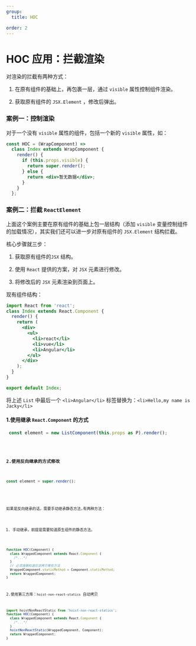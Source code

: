 ```yaml
---
group:
  title: HOC

order: 2
---
```


# HOC 应用：拦截渲染

对渲染的拦截有两种方式：

1. 在原有组件的基础上，再包裹一层，通过 `visible` 属性控制组件渲染。

2. 获取原有组件的 `JSX.Element` ，修改后弹出。

### 案例一：控制渲染

对于一个没有 `visible` 属性的组件，包括一个新的 `visible` 属性，如：

```jsx | pure
const HOC = (WrapComponent) =>
  class Index extends WrapComponent {
    render() {
      if (this.props.visible) {
        return super.render();
      } else {
        return <div>暂无数据</div>;
      }
    }
  };
```

### 案例二：拦截 `ReactElement`

上面这个案例主要在原有组件的基础上包一层结构（添加 `visible` 变量控制组件的加载情况），其实我们还可以进一步对原有组件的 `JSX.Element` 结构拦截。

核心步骤就三步：

1. 获取原有组件的`JSX` 结构。

2. 使用 `React` 提供的方案，对 `JSX` 元素进行修改。

3. 将修改后的 `JSX` 元素渲染到页面上。

现有组件结构：

```jsx
import React from 'react';
class Index extends React.Component {
  render() {
    return (
      <div>
        <ul>
          <li>react</li>
          <li>vue</li>
          <li>Angular</li>
        </ul>
      </div>
    );
  }
}

export default Index;
```

将上述 `List` 中最后一个 `<li>Angular</li>` 标签替换为：`<li>Hello,my name is Jacky</li>`

#### 1.使用继承 `React.Component` 的方式

```jsx |pure
 const element = new ListComponent(this.props as P).render();
```

<code src="./demo03">

#### 2.使用反向继承的方式修改

```jsx |pure
const element = super.render();
```

<code src="./demo04">

如果是反向继承的话，需要手动继承静态方法,有两种方法：

1. 手动继承，前提是需要知道原生组件的静态方法。

```javascript | pure
function HOC(Component) {
  class WrappedComponent extends React.Component {
    /*...*/
  }
  // 必须准确知道应该拷贝哪些方法
  WrappedComponent.staticMethod = Component.staticMethod;
  return WrappedComponent;
}
```

2.使用第三方库：`hoist-non-react-statics` 自动拷贝

```javascript | pure
import hoistNonReactStatic from 'hoist-non-react-statics';
function HOC(Component) {
  class WrappedComponent extends React.Component {
    /*...*/
  }
  hoistNonReactStatic(WrappedComponent, Component);
  return WrappedComponent;
}
```
